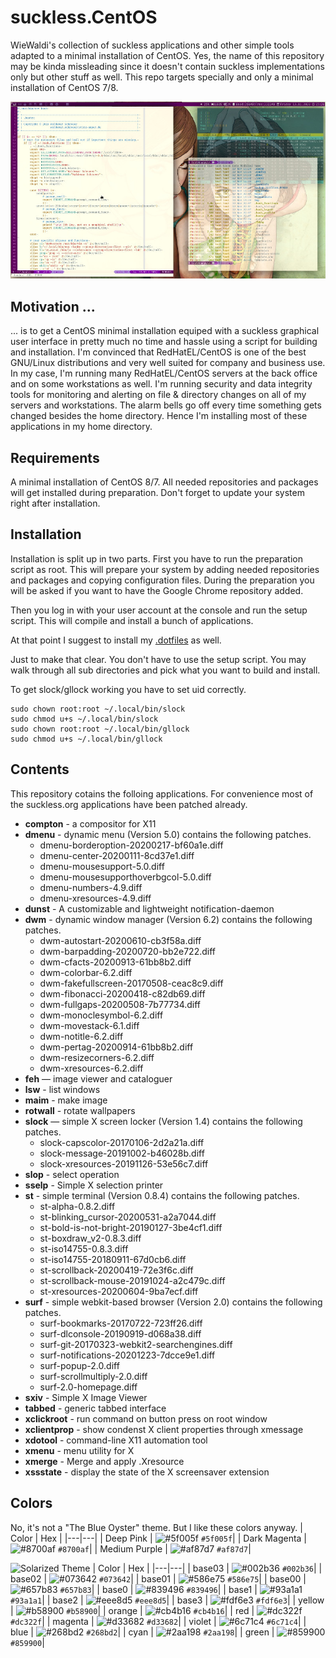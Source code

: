 # suckless.CentOS
WieWaldi's collection of suckless applications and other simple tools adapted to
a minimal installation of CentOS. Yes, the name of this repository may be kinda
missleading since it doesn't contain suckless implementations only but other
stuff as well. This repo targets specially and only a minimal installation of
CentOS 7/8.

![screenshot](https://raw.githubusercontent.com/WieWaldi/suckless.CentOS/master/screenshots/screenshot.jpg)

## Motivation ...
... is to get a CentOS minimal installation equiped with a suckless graphical
user interface in pretty much no time and hassle using a script for building
and installation.
I'm convinced that RedHatEL/CentOS is one of the best GNU/Linux distributions
and very well suited for company and business use. In my case, I'm running many
RedHatEL/CentOS servers at the back office and on some workstations as well.
I'm running security and data integrity tools for monitoring and alerting on
file & directory changes on all of my servers and workstations. The alarm bells
go off every time something gets changed besides the home directory. Hence I'm
installing most of these applications in my home directory.

## Requirements
A minimal installation of CentOS 8/7. All needed repositories and packages will
get installed during preparation. Don't forget to update your system right after
installation.

## Installation
Installation is split up in two parts. First you have to run the preparation
script as root. This will prepare your system by adding needed repositories and
packages and copying configuration files. During the preparation you will be
asked if you want to have the Google Chrome repository added.

Then you log in with your user account at the console and run the setup script.
This will compile and install a bunch of applications. 

At that point I suggest to install my [.dotfiles](https://github.com/WieWaldi/.dotfiles)
as well.

Just to make that clear. You don't have to use the setup script. You may walk
through all sub directories and pick what you want to build and install.

To get slock/gllock working you have to set uid correctly.
```
sudo chown root:root ~/.local/bin/slock
sudo chmod u+s ~/.local/bin/slock
sudo chown root:root ~/.local/bin/gllock
sudo chmod u+s ~/.local/bin/gllock
```

## Contents
This repository cotains the folloing applications. For convenience most of the
suckless.org applications have been patched already.
- **compton** - a compositor for X11
- **dmenu** - dynamic menu (Version 5.0) contains the following patches.
  - dmenu-borderoption-20200217-bf60a1e.diff
  - dmenu-center-20200111-8cd37e1.diff
  - dmenu-mousesupport-5.0.diff
  - dmenu-mousesupporthoverbgcol-5.0.diff
  - dmenu-numbers-4.9.diff
  - dmenu-xresources-4.9.diff
- **dunst** - A customizable and lightweight notification-daemon
- **dwm** - dynamic window manager (Version 6.2) contains the following patches.
  - dwm-autostart-20200610-cb3f58a.diff
  - dwm-barpadding-20200720-bb2e722.diff
  - dwm-cfacts-20200913-61bb8b2.diff
  - dwm-colorbar-6.2.diff
  - dwm-fakefullscreen-20170508-ceac8c9.diff
  - dwm-fibonacci-20200418-c82db69.diff
  - dwm-fullgaps-20200508-7b77734.diff
  - dwm-monoclesymbol-6.2.diff
  - dwm-movestack-6.1.diff
  - dwm-notitle-6.2.diff
  - dwm-pertag-20200914-61bb8b2.diff
  - dwm-resizecorners-6.2.diff
  - dwm-xresources-6.2.diff
- **feh** — image viewer and cataloguer
- **lsw** - list windows
- **maim** - make image
- **rotwall** - rotate wallpapers
- **slock** — simple X screen locker (Version 1.4) contains the following patches.
  - slock-capscolor-20170106-2d2a21a.diff
  - slock-message-20191002-b46028b.diff
  - slock-xresources-20191126-53e56c7.diff
- **slop** - select operation
- **sselp** - Simple X selection printer
- **st** - simple terminal (Version 0.8.4) contains the following patches.
  - st-alpha-0.8.2.diff
  - st-blinking_cursor-20200531-a2a7044.diff
  - st-bold-is-not-bright-20190127-3be4cf1.diff
  - st-boxdraw_v2-0.8.3.diff
  - st-iso14755-0.8.3.diff
  - st-iso14755-20180911-67d0cb6.diff
  - st-scrollback-20200419-72e3f6c.diff
  - st-scrollback-mouse-20191024-a2c479c.diff
  - st-xresources-20200604-9ba7ecf.diff
- **surf** - simple webkit-based browser (Version 2.0) contains the following patches.
  - surf-bookmarks-20170722-723ff26.diff
  - surf-dlconsole-20190919-d068a38.diff
  - surf-git-20170323-webkit2-searchengines.diff
  - surf-notifications-20201223-7dcce9e1.diff
  - surf-popup-2.0.diff
  - surf-scrollmultiply-2.0.diff
  - surf-2.0-homepage.diff
- **sxiv** - Simple X Image Viewer
- **tabbed** - generic tabbed interface
- **xclickroot** - run command on button press on root window
- **xclientprop** - show condenst X client properties through xmessage
- **xdotool** - command-line X11 automation tool
- **xmenu** - menu utility for X
- **xmerge** - Merge and apply .Xresource
- **xssstate** - display the state of the X screensaver extension

## Colors
No, it's not a "The Blue Oyster" theme. But I like these colors anyway.
| Color         | Hex |
|---|---|
| Deep Pink     |    ![#5f005f](https://via.placeholder.com/15/5f005f/000000?text=+) `#5f005f`|
| Dark Magenta  |    ![#8700af](https://via.placeholder.com/15/8700af/000000?text=+) `#8700af`|
| Medium Purple |    ![#af87d7](https://via.placeholder.com/15/af87d7/000000?text=+) `#af87d7`|

![Solarized Theme](https://github.com/altercation/solarized)
| Color         | Hex |
|---|---|
| base03        |   ![#002b36](https://via.placeholder.com/15/002b36/000000?text=+) `#002b36`|
| base02        |   ![#073642](https://via.placeholder.com/15/073642/000000?text=+) `#073642`|
| base01        |   ![#586e75](https://via.placeholder.com/15/586e75/000000?text=+) `#586e75`|
| base00        |   ![#657b83](https://via.placeholder.com/15/657b83/000000?text=+) `#657b83`|
| base0         |   ![#839496](https://via.placeholder.com/15/839496/000000?text=+) `#839496`|
| base1         |   ![#93a1a1](https://via.placeholder.com/15/93a1a1/000000?text=+) `#93a1a1`|
| base2         |   ![#eee8d5](https://via.placeholder.com/15/eee8d5/000000?text=+) `#eee8d5`|
| base3         |   ![#fdf6e3](https://via.placeholder.com/15/fdf6e3/000000?text=+) `#fdf6e3`|
| yellow        |   ![#b58900](https://via.placeholder.com/15/b58900/000000?text=+) `#b58900`|
| orange        |   ![#cb4b16](https://via.placeholder.com/15/cb4b16/000000?text=+) `#cb4b16`|
| red           |   ![#dc322f](https://via.placeholder.com/15/dc322f/000000?text=+) `#dc322f`|
| magenta       |   ![#d33682](https://via.placeholder.com/15/d33682/000000?text=+) `#d33682`|
| violet        |   ![#6c71c4](https://via.placeholder.com/15/6c71c4/000000?text=+) `#6c71c4`|
| blue          |   ![#268bd2](https://via.placeholder.com/15/268bd2/000000?text=+) `#268bd2`|
| cyan          |   ![#2aa198](https://via.placeholder.com/15/2aa198/000000?text=+) `#2aa198`|
| green         |   ![#859900](https://via.placeholder.com/15/859900/000000?text=+) `#859900`|
